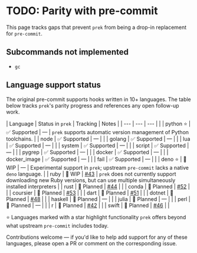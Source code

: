 # TODO: Parity with pre-commit

This page tracks gaps that prevent `prek` from being a drop-in replacement for `pre-commit`.

## Subcommands not implemented

- `gc`

## Language support status

The original pre-commit supports hooks written in 10+ languages. The table below tracks `prek`'s parity progress and references any open follow-up work.

| Language | Status in `prek` | Tracking | Notes |
| --- | --- | --- |  |
| python ⭐ | ✅ Supported | — | `prek` supports automatic version management of Python toolchains. |
| node | ✅ Supported | — | |
| golang | ✅ Supported | — | |
| lua | ✅ Supported | — | |
| system | ✅ Supported | — | |
| script | ✅ Supported | — | |
| pygrep | ✅ Supported | — | |
| docker | ✅ Supported | — | |
| docker_image | ✅ Supported | — | |
| fail | ✅ Supported | — | |
| deno ⭐ | 🚧 WIP | — | Experimental support in `prek`; upstream `pre-commit` lacks a native `deno` language. |
| ruby | 🚧 WIP | [#43](https://github.com/j178/prek/issues/43) | `prek` does not currently support downloading new Ruby versions, but can use multiple simultaneously installed interpreters |
| rust | 🚧 Planned | [#44](https://github.com/j178/prek/issues/44) | |
| conda | 🚧 Planned | [#52](https://github.com/j178/prek/issues/52) | |
| coursier | 🚧 Planned | [#53](https://github.com/j178/prek/issues/53) | |
| dart | 🚧 Planned | [#51](https://github.com/j178/prek/issues/51) | |
| dotnet | 🚧 Planned | [#48](https://github.com/j178/prek/issues/48) | |
| haskell | 🚧 Planned | — | |
| julia | 🚧 Planned | — | |
| perl | 🚧 Planned | — | |
| r | 🚧 Planned | [#42](https://github.com/j178/prek/issues/42) | |
| swift | 🚧 Planned | [#46](https://github.com/j178/prek/issues/46) | |

⭐ Languages marked with a star highlight functionality `prek` offers beyond what upstream `pre-commit` includes today.

Contributions welcome — if you'd like to help add support for any of these languages, please open a PR or comment on the corresponding issue.
